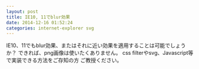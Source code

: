 ```yaml
---
layout: post
title: IE10, 11でblur効果
date: 2014-12-16 01:52:24
categories: internet-explorer svg
---
```

<!-- {% raw %} -->
<p>IE10、11でもblur効果、またはそれに近い効果を適用することは可能でしょうか？
できれば、png画像は使いたくありません。
css filterやsvg、Javascript等で実装できる方法をご存知の方
ご教授ください。</p>
<!-- {% endraw %} -->
